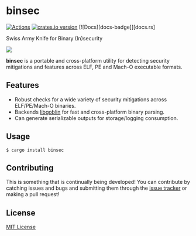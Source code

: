 # binsec

[![Actions][actions-badge]][actions-url]
[![crates.io version][crates-binsec-badge]][crates-binsec]
[![Docs][docs-badge]][docs.rs]

[actions-badge]: https://github.com/ex0dus-0x/binsec/workflows/CI/badge.svg?branch=master
[actions-url]: https://github.com/ex0dus-0x/binsec/actions

[crates-binsec-badge]: https://img.shields.io/crates/v/binsec.svg
[crates-binsec]: https://crates.io/crates/binsec

Swiss Army Knife for Binary (In)security

<img src="https://i.imgur.com/ELu2sgF.png">

__binsec__ is a portable and cross-platform utility for detecting security mitigations and features across ELF, PE and Mach-O executable formats.

## Features

* Robust checks for a wide variety of security mitigations across ELF/PE/Mach-O binaries.
* Backends [libgoblin](https://github.com/m4b/goblin) for fast and cross-platform binary parsing.
* Can generate serializable outputs for storage/logging consumption.

## Usage

```
$ cargo install binsec
```

## Contributing

This is something that is continually being developed! You can contribute by catching issues and bugs
and submitting them through the [issue tracker](https://github.com/ex0dus-0x/binsec/issues) or making a pull request!

## License

[MIT License](https://codemuch.tech/license.txt)
